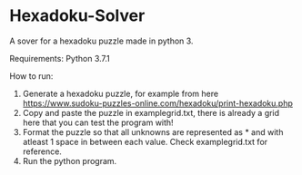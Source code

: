 # Hexadoku-Solver
A sover for a hexadoku puzzle made in python 3. 

Requirements: 
Python 3.7.1

How to run: 
1. Generate a hexadoku puzzle, for example from here https://www.sudoku-puzzles-online.com/hexadoku/print-hexadoku.php
2. Copy and paste the puzzle in examplegrid.txt, there is already a grid here that you can test the program with!
3. Format the puzzle so that all unknowns are represented as * and with atleast 1 space in between each value. Check examplegrid.txt for reference.
4. Run the python program.
